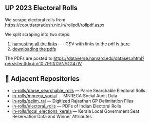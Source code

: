 ## UP 2023 Electoral Rolls

We scrape electoral rolls from https://ceouttarpradesh.nic.in/rollpdf/rollpdf.aspx

We split scraping into two steps:

1. [harvesting all the links](01-up-scrape-pdf-links.ipynb) --- CSV with links to the pdf is [here](data/)
2. [downloading the pdfs](02-download_pdf.py)

The PDFs are posted to https://dataverse.harvard.edu/dataset.xhtml?persistentId=doi:10.7910/DVN/OG47IV

## 🔗 Adjacent Repositories

- [in-rolls/parse_searchable_rolls](https://github.com/in-rolls/parse_searchable_rolls) — Parse Searchable Electoral Rolls
- [in-rolls/mnrega_social](https://github.com/in-rolls/mnrega_social) — MNREGA Social Audit Data
- [in-rolls/delim_raj](https://github.com/in-rolls/delim_raj) — Digitized Rajasthan GP Delimitation Files
- [in-rolls/electoral_rolls](https://github.com/in-rolls/electoral_rolls) — PDFs of Indian Electoral Rolls
- [in-rolls/local_elections_kerala](https://github.com/in-rolls/local_elections_kerala) — Kerala Local Government Seat Reservation Data and Winner Attributes
